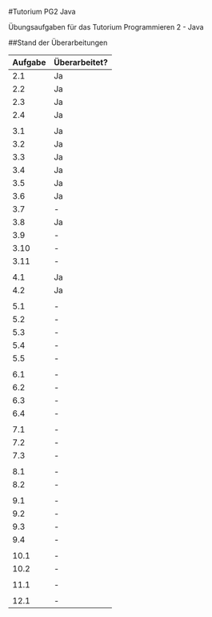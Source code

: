 #Tutorium PG2 Java

Übungsaufgaben für das Tutorium Programmieren 2 - Java


##Stand der Überarbeitungen

| Aufgabe | Überarbeitet? |
|---------|---------------|
| 2.1     | Ja            |
| 2.2     | Ja            |
| 2.3     | Ja            |
| 2.4     | Ja            |
|         |               |
| 3.1     | Ja            |
| 3.2     | Ja            |
| 3.3     | Ja            |
| 3.4     | Ja            |
| 3.5     | Ja            |
| 3.6     | Ja            |
| 3.7     | -             |
| 3.8     | Ja            |
| 3.9     | -             |
| 3.10    | -             |
| 3.11    | -             |
|         |               |
| 4.1     | Ja            |
| 4.2     | Ja            |
|         |               |
| 5.1     | -             |
| 5.2     | -             |
| 5.3     | -             |
| 5.4     | -             |
| 5.5     | -             |
|         |               |
| 6.1     | -             |
| 6.2     | -             |
| 6.3     | -             |
| 6.4     | -             |
|         |               |
| 7.1     | -             |
| 7.2     | -             |
| 7.3     | -             |
|         |               |
| 8.1     | -             |
| 8.2     | -             |
|         |               |
| 9.1     | -             |
| 9.2     | -             |
| 9.3     | -             |
| 9.4     | -             |
|         |               |
| 10.1    | -             |
| 10.2    | -             |
|         |               |
| 11.1    | -             |
|         |               |
| 12.1    | -             |
